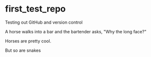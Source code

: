 # first_test_repo
Testing out GitHub and version control 

A horse walks into a bar and the bartender asks, "Why the long face?"

Horses are pretty cool.

But so are snakes
